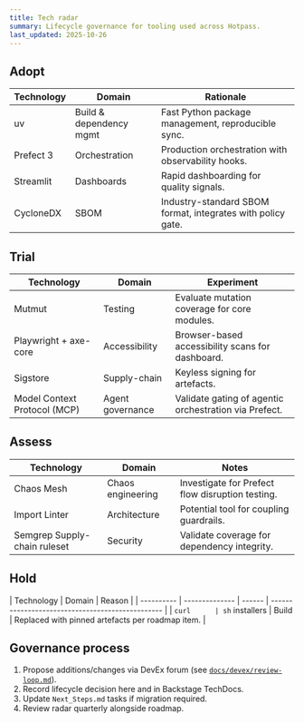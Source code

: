 ```yaml
---
title: Tech radar
summary: Lifecycle governance for tooling used across Hotpass.
last_updated: 2025-10-26
---
```


## Adopt

| Technology | Domain                  | Rationale                                                   |
| ---------- | ----------------------- | ----------------------------------------------------------- |
| uv         | Build & dependency mgmt | Fast Python package management, reproducible sync.          |
| Prefect 3  | Orchestration           | Production orchestration with observability hooks.          |
| Streamlit  | Dashboards              | Rapid dashboarding for quality signals.                     |
| CycloneDX  | SBOM                    | Industry-standard SBOM format, integrates with policy gate. |

## Trial

| Technology                   | Domain           | Experiment                                            |
| ---------------------------- | ---------------- | ----------------------------------------------------- |
| Mutmut                       | Testing          | Evaluate mutation coverage for core modules.          |
| Playwright + axe-core        | Accessibility    | Browser-based accessibility scans for dashboard.      |
| Sigstore                     | Supply-chain     | Keyless signing for artefacts.                        |
| Model Context Protocol (MCP) | Agent governance | Validate gating of agentic orchestration via Prefect. |

## Assess

| Technology                   | Domain            | Notes                                            |
| ---------------------------- | ----------------- | ------------------------------------------------ |
| Chaos Mesh                   | Chaos engineering | Investigate for Prefect flow disruption testing. |
| Import Linter                | Architecture      | Potential tool for coupling guardrails.          |
| Semgrep Supply-chain ruleset | Security          | Validate coverage for dependency integrity.      |

## Hold

| Technology | Domain         | Reason |
| ---------- | -------------- | ------ | ------------------------------------------------ |
| `curl      | sh` installers | Build  | Replaced with pinned artefacts per roadmap item. |

## Governance process

1. Propose additions/changes via DevEx forum (see [`docs/devex/review-loop.md`](../devex/review-loop.md)).
2. Record lifecycle decision here and in Backstage TechDocs.
3. Update `Next_Steps.md` tasks if migration required.
4. Review radar quarterly alongside roadmap.
